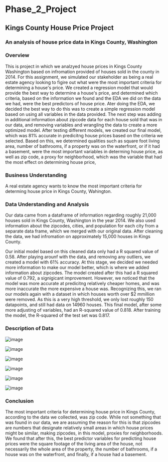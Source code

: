 # Phase_2_Project
 
## Kings County House Price Project

### An analysis of house price data in Kings County, Washington


### Overview

This is project in which we analzyed house prices in Kings County Washington based on infromation provided of houses sold in the county in 2014.  For this assignment, we simulated our stakeholder as being a real estate agency looking to figire out what were the most important criteria for determining a house's price. We created a regression model that would provide the best way to determine a house's price, and determined which criteria, based on the information we found and the EDA we did on the data we had, were the best predictors of house price. Ater doing the EDA, we decided the best way to do this was to create a simple regression model based on using all variables in the data provided. The next step was adding in additional information about zipcode data for each house sold that was in our data, and removing variables and wrangling the data to create a more optimized model. After testing different models, we created our final model, which was 81% accurate in predicitng house prices based on the criteria we selected. Based on this, we determined qualities such as square foot living area, number of bathrooms, if a property was on the waterfront, or if it had a basement, were the most important variables in determing house price, as well as zip code, a proxy for neighborhood, which was the variable that had the most effect on determining house price,



### Business Understanding

A real estate agency wants to know the most important criteria for determing house price in Kings County, Wahington. 


### Data Understanding and Analysis

Our data came from a dataframe of information regarding roughly 21,000 houses sold in Kings County, Washington in the year 2014. We also used information about the zipcodes, cities, and population for each city from a separate data frame, which we merged with our original data. After cleaning the data, we had infromation on approximately 15,000 houses in Kings County. 

Our initial model based on this cleaned data only had a R squared value of 0.58. After playing arounf with the data, and removing any outliers, we created a model with 61% accuracy. At this stage, we decided we needed more information to make our model better, which is where we added information about zipcodes. The model created after this had a R squared value of 0.792, a signigicant improvement. However, we noticed that the model was more accurate at predicitng relatively cheaper homes, and was more inaccurate the more expensive a house was. Recognizing this, we ran our models again with a dataset in which houses worth over $2 mmillion were removed. As this is a very high threshold, we only lost roughly 150 datapoints, and still had data on 14960 houses. This final model, after some more adjusting of variables, had an R-squared value of 0.818. After training the model, the R-squared of the test set was 0.817.


### Description of Data

![image](https://user-images.githubusercontent.com/110850874/190675262-29866873-db13-49b1-9590-e578511d29d3.png)

![image](https://user-images.githubusercontent.com/110850874/190675150-f2f858b6-e4bb-4e39-85b3-797dc8da1b13.png)

![image](https://user-images.githubusercontent.com/110850874/190675065-e2ac8a49-1fbf-4960-9566-e6cfdbdc3b91.png)

![image](https://user-images.githubusercontent.com/110850874/190674368-72b3d53f-9f2d-4fd7-bda8-b7ad78afcb9e.png)

![image](https://user-images.githubusercontent.com/110850874/190674788-da1010f0-1c19-4795-9939-9e95ab97d002.png)

![image](https://user-images.githubusercontent.com/110850874/190674492-f44866f9-3af6-4c83-a983-ae0dbb60d140.png)

### Conclusion

The most important criteria for determining house price in Kings County, according to the data we collected, was zip code. While not something that was found in our data, we are assuming the reason for this is that zipcodes are numbers that designate relatively small areas in which house prices might be similar, making zipcodes, in this model, proxies for neighborhoods. We found that after this, the best predictor variables for predicting house prices were the square footage of the living area of the house, not necessarily the whole area of the property, the number of bathrooms, if a house was on the waterfront, and finally, if a house had a basement.
